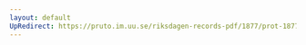 ```yaml
---
layout: default
UpRedirect: https://pruto.im.uu.se/riksdagen-records-pdf/1877/prot-1877--ak--063.pdf
---
```

